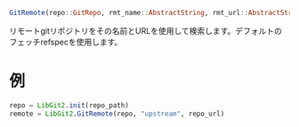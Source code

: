 ```julia
GitRemote(repo::GitRepo, rmt_name::AbstractString, rmt_url::AbstractString) -> GitRemote
```

リモートgitリポジトリをその名前とURLを使用して検索します。デフォルトのフェッチrefspecを使用します。

# 例

```julia
repo = LibGit2.init(repo_path)
remote = LibGit2.GitRemote(repo, "upstream", repo_url)
```
